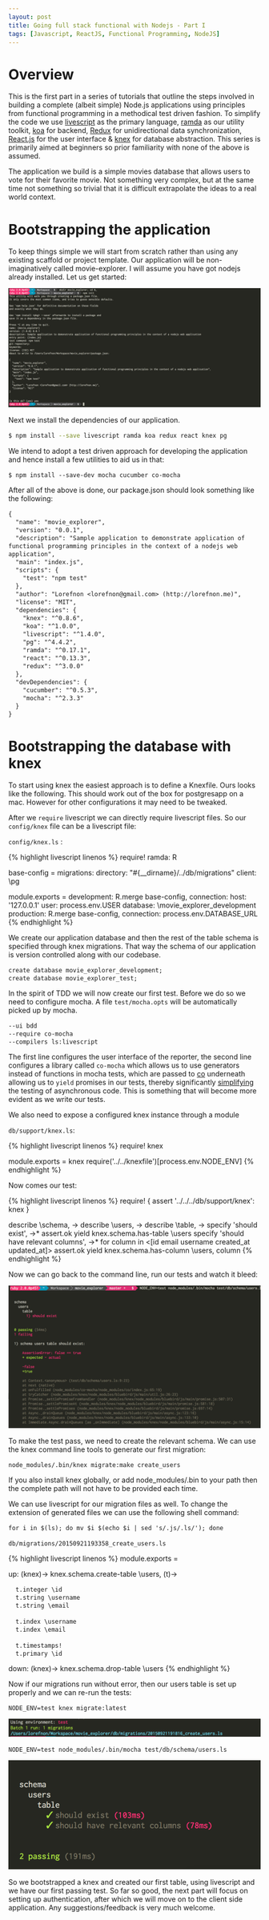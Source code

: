 ```yaml
---
layout: post
title: Going full stack functional with Nodejs - Part I
tags: [Javascript, ReactJS, Functional Programming, NodeJS]
---
```


# Overview

This is the first part in a series of tutorials that outline the steps involved in building a complete (albeit simple) Node.js applications using principles from functional programming in a methodical test driven fashion. To simplify the code we use [livescript](http://livescript.net/) as the primary language, [ramda](http://ramdajs.com) as our utility toolkit, [koa](https://github.com/koajs/koa) for backend, [Redux](http://rackt.github.io/redux/) for unidirectional data synchronization, [React.js](https://facebook.github.io/react) for the user interface & [knex](http://knexjs.org/) for database abstraction. This series is primarily aimed at beginners so prior familiarity with none of the above is assumed.

The application we build is a simple movies database that allows users to vote for their favorite movie. Not something very complex, but at the same time not something so trivial that it is difficult extrapolate the ideas to a real world context.

# Bootstrapping the application

To keep things simple we will start from scratch rather than using any existing scaffold or project template. Our application will be non-imaginatively called movie-explorer. I will assume you have got nodejs already installed. Let us get started:

<img src="/images/movie_explorer_bootstrap.png">

Next we install the dependencies of our application.

```bash
$ npm install --save livescript ramda koa redux react knex pg
```

We intend to adopt a test driven approach for developing the application and hence install a few utilities to aid us in that:

```
$ npm install --save-dev mocha cucumber co-mocha
```

After all of the above is done, our package.json should look something like the following:

```
{
  "name": "movie_explorer",
  "version": "0.0.1",
  "description": "Sample application to demonstrate application of functional programming principles in the context of a nodejs web application",
  "main": "index.js",
  "scripts": {
    "test": "npm test"
  },
  "author": "Lorefnon <lorefnon@gmail.com> (http://lorefnon.me)",
  "license": "MIT",
  "dependencies": {
    "knex": "^0.8.6",
    "koa": "^1.0.0",
    "livescript": "^1.4.0",
    "pg": "^4.4.2",
    "ramda": "^0.17.1",
    "react": "^0.13.3",
    "redux": "^3.0.0"
  },
  "devDependencies": {
    "cucumber": "^0.5.3",
    "mocha": "^2.3.3"
  }
}

```

# Bootstrapping the database with knex

To start using knex the easiest approach is to define a Knexfile. Ours looks like the following. This should work out of the box for postgresapp on a mac. However for other configurations it may need to be tweaked.

After we `require` livescript we can directly require livescript files. So our `config/knex` file can be a livescript file:

`config/knex.ls` :

{% highlight livescript linenos %}
require! ramda: R

base-config =
  migrations:
    directory: "#{__dirname}/../db/migrations"
  client: \pg

module.exports =
  development:
    R.merge base-config,
      connection:
        host: '127.0.0.1'
        user: process.env.USER
        database: \movie_explorer_development
  production:
    R.merge base-config, connection: process.env.DATABASE_URL
{% endhighlight %}

We create our application database and then the rest of the table schema is specified through knex migrations. That way the schema of our application is version controlled along with our codebase.

```
create database movie_explorer_development;
create database movie_explorer_test;
```

In the spirit of TDD we will now create our first test. Before we do so we need to configure mocha. A file `test/mocha.opts` will be automatically picked up by mocha.

```
--ui bdd
--require co-mocha
--compilers ls:livescript
```

The first line configures the user interface of the reporter, the second line configures a library called `co-mocha` which allows us to use generators instead of functions in mocha tests, which are passed to [co](https://github.com/tj/co) underneath allowing us to `yield` promises in our tests, thereby significantly [simplifying](http://davidwalsh.name/async-generators) the testing of asynchronous code. This is something that will become more evident as we write our tests.

We also need to expose a configured knex instance through a module

`db/support/knex.ls`:

{% highlight livescript linenos %}
require! knex

module.exports = knex require('../../knexfile')[process.env.NODE_ENV]
{% endhighlight %}

Now comes our test:

{% highlight livescript linenos %}
require! {
  assert
  '../../../db/support/knex': knex
}

describe \schema, ->
  describe \users, ->
    describe \table, ->
      specify 'should exist', ->*
        assert.ok yield knex.schema.has-table \users
      specify 'should have relevant columns', ->*
        for column in <[id email username created_at updated_at]>
          assert.ok yield knex.schema.has-column \users, column
{% endhighlight %}

Now we can go back to the command line, run our tests and watch it bleed:

<img src='/images/movie_explorer_bleeding_tests.png'>

To make the test pass, we need to create the relevant schema. We can use the knex command line tools to generate our first migration:

```
node_modules/.bin/knex migrate:make create_users
```

If you also install knex globally, or add node_modules/.bin to your path then the complete path will not have to be provided each time.

We can use livescript for our migration files as well. To change the extension of generated files we can use the following shell command:

```
for i in $(ls); do mv $i $(echo $i | sed 's/.js/.ls/'); done
```

`db/migrations/20150921193358_create_users.ls`

{% highlight livescript linenos %}
module.exports =

  up: (knex)->
    knex.schema.create-table \users, (t)->

      t.integer \id
      t.string \username
      t.string \email

      t.index \username
      t.index \email

      t.timestamps!
      t.primary \id

  down: (knex)->
    knex.schema.drop-table \users
{% endhighlight %}

Now if our migrations run without error, then our users table is set up properly and we can re-run the tests:

```
NODE_ENV=test knex migrate:latest
```

<img src="/images/movie_explorer_migrations_run.png">

```
NODE_ENV=test node_modules/.bin/mocha test/db/schema/users.ls
```

<img src="/images/movie_explorer_schema_test_success.png">

So we bootstrapped a knex and created our first table, using livescript and we have our first passing test. So far so good, the next part will focus on setting up authentication, after which we will move on to the client side application. Any suggestions/feedback is very much welcome.
